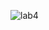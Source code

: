 ![lab4](https://user-images.githubusercontent.com/92845959/213511837-9b91f8e5-b780-49bd-be6a-7377d9a626e0.png)
